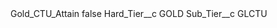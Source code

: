 <?xml version="1.0" encoding="UTF-8"?>
<CustomMetadata xmlns="http://soap.sforce.com/2006/04/metadata" xmlns:xsi="http://www.w3.org/2001/XMLSchema-instance" xmlns:xsd="http://www.w3.org/2001/XMLSchema">
    <label>Gold_CTU_Attain</label>
    <protected>false</protected>
    <values>
        <field>Hard_Tier__c</field>
        <value xsi:type="xsd:string">GOLD</value>
    </values>
    <values>
        <field>Sub_Tier__c</field>
        <value xsi:type="xsd:string">GLCTU</value>
    </values>
</CustomMetadata>
